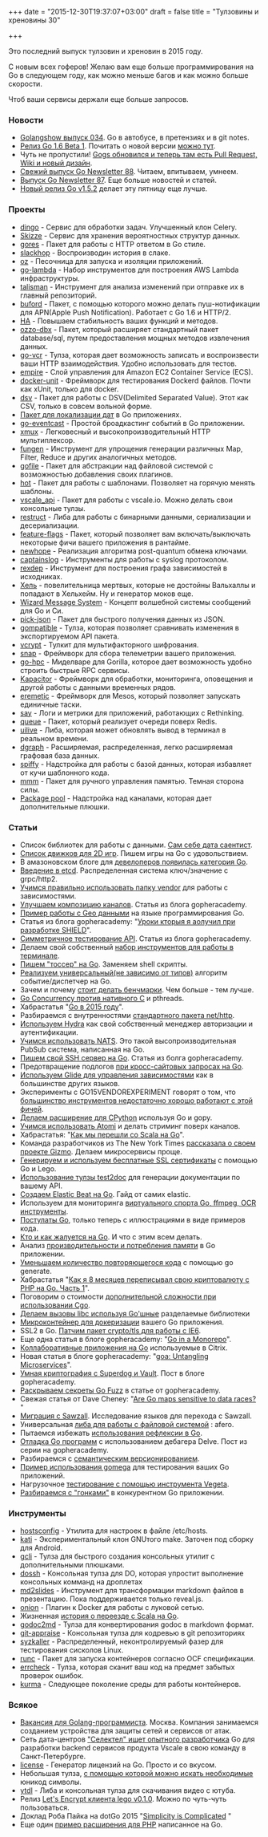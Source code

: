 +++
date = "2015-12-30T19:37:07+03:00"
draft = false
title = "Тулзовины и хреновины 30"

+++

<p>Это последний выпуск тулзовин и хреновин в 2015 году.</p>

<p>С новым всех гоферов! Желаю вам еще больше программирования на Go в следующем году, как можно меньше багов и как можно больше скорости.</p>

<p>Чтоб ваши сервисы держали еще больше запросов.</p>

<h3>Новости</h3>

<ul>
<li><a href="https://golangshow.com/episode/2015/12-17-034/">Golangshow выпуск 034</a>. Go в автобусе, в претензиях и в git notes.</li>
<li><a href="https://groups.google.com/forum/#!topic/golang-nuts/24zV9JeBoEE">Релиз Go 1.6 Beta 1</a>. Почитать о новой версии <a href="https://tip.golang.org/doc/go1.6">можно тут</a>.</li>
<li>Чуть не пропустили! <a href="https://unknwon.io/gogs-pull-request-wiki-and-new-design/">Gogs обновился и теперь там есть Pull Request, Wiki и новый дизайн</a>.</li>
<li><a href="http://golangweekly.com/issues/88">Свежий выпуск Go Newsletter 88</a>. Читаем, впитываем, умнеем.</li>
<li><a href="http://golangweekly.com/issues/87">Выпуск Go Newsletter 87</a>. Еще больше новостей и статей.</li>
<li><a href="https://groups.google.com/forum/#!topic/golang-announce/UHWEEFnocxE">Новый релиз Go v1.5.2</a> делает эту пятницу еще лучше.</li>
</ul>

<h3>Проекты</h3>

<ul>
<li><a href="https://github.com/mission-liao/dingo">dingo</a> - Сервис для обработки задач. Улучшенный клон Celery.</li>
<li><a href="http://geekyogre.com/skizze-a-probabilistic-data-structures-service-and-storage/">Skizze</a> - Сервис для хранения вероятностных структур данных.</li>
<li><a href="https://github.com/alioygur/gores">gores</a> - Пакет для работы с HTTP ответом в Go стиле.</li>
<li><a href="https://github.com/edc1591/slackhop">slackhop</a> - Воспроизводин история в слаке.</li>
<li><a href="https://github.com/subgraph/oz">oz</a> - Песочница для запуска и изоляции приложений.</li>
<li><a href="https://github.com/xlab/go-lambda">go-lambda</a> - Набор инструментов для построения AWS Lambda инфраструктуры.</li>
<li><a href="https://github.com/thoughtworks/talisman">talisman</a> - Инструмент для анализа изменений при отправке их в главный репозиторий.</li>
<li><a href="https://github.com/RobotsAndPencils/buford">buford</a> - Пакет, с помощью которого можно делать пуш-нотификации для APN(Apple Push Notification). Работает с Go 1.6 и HTTP/2.</li>
<li><a href="https://github.com/AlexanderChen1989/ha">HA</a> - Повышаем стабильность ваших функций и методов.</li>
<li><a href="https://github.com/go-ozzo/ozzo-dbx">ozzo-dbx</a> - Пакет, который расширяет стандартный пакет database/sql, путем предоставления мощных методов извлечения данных.</li>
<li><a href="https://github.com/dnaeon/go-vcr">go-vcr</a> - Тулза, которая дает возможность записать и воспроизвести ваши HTTP взаимодействия. Удобно использовать для тестов.</li>
<li><a href="https://github.com/remind101/empire">empire</a> - Слой управления для Amazon EC2 Container Service (ECS).</li>
<li><a href="https://github.com/l0rd/docker-unit">docker-unit</a> - Фреймворк для тестирования Dockerd файлов. Почти как xUnit, только для docker.</li>
<li><a href="https://github.com/shulhan/dsv">dsv</a> - Пакет для работы с DSV(Delimited Separated Value). Этот как CSV, только в совсем вольной форме.</li>
<li><a href="https://github.com/variadico/lctime">Пакет для локализации дат</a> в Go приложениях.</li>
<li><a href="https://github.com/atedja/go-eventcast">go-eventcast</a> - Простой броадкастинг событий в Go приложении.</li>
<li><a href="https://github.com/rs/xhandler/tree/master/xmux">xmux</a> - Легковесный и высокопроизводительный HTTP мультиплексор.</li>
<li><a href="https://github.com/kulshekhar/fungen">fungen</a> - Инструмент для упрощения генерации различных Map, Filter, Reduce и других аналогичных методов.</li>
<li><a href="https://github.com/Machiel/gofile">gofile</a> - Пакет для абстракции над файловой системой с возможностью добавления своих плагинов.</li>
<li><a href="https://github.com/gernest/hot">hot</a> - Пакет для работы с шаблонами. Позволяет на горячую менять шаблоны.</li>
<li><a href="https://github.com/evrone/vscale_api">vscale_api</a> - Пакет для работы c vscale.io. Можно делать свои консольные тулзы.</li>
<li><a href="https://restruct.io/">restruct</a> - Либа для работы с бинарными данными, сериализации и десериализации.</li>
<li><a href="https://github.com/antoineaugusti/feature-flags">feature-flags</a> - Пакет, который позволяет вам включать/выключать некоторые фичи вашего приложения в рантайме.</li>
<li><a href="https://github.com/yawning/newhope">newhope</a> - Реализация алгоритма рost-quantum обмена ключами.</li>
<li><a href="https://github.com/digitalocean/captainslog">captainslog</a> - Инструменты для работы с syslog протоколом.</li>
<li><a href="https://github.com/itchyny/rexdep">rexdep</a> - Инструмент для построения графа зависимостей в исходниках.</li>
<li><a href="https://github.com/nelsam/hel">Хель</a> - повелительница мертвых, которые не достойны Вальхаллы и попадают в Хельхейм. Ну и генератор моков еще.</li>
<li><a href="https://github.com/thewizardplusplus/wizard-message-system">Wizard Message System</a> - Концепт волшебной системы сообщений для Go и Си.</li>
<li><a href="https://github.com/ddo/pick-json">pick-json</a> - Пакет для быстрого получения данных из JSON.</li>
<li><a href="https://github.com/motemen/gompatible">gompatible</a> - Тулза, которая позволяет сравнивать изменения в экспортируемом API пакета.</li>
<li><a href="https://github.com/vcrypt/vcrypt">vcrypt</a> - Тулкит для мультифакторного шифрования.</li>
<li><a href="https://github.com/intelsdi-x/snap">snap</a> - Фреймворк для сбора телеметрии вашего приложения.</li>
<li><a href="https://github.com/tj/go-hpc">go-hpc</a> - Миделваре для Gorilla, которое дает возможность удобно строить быстрые RPC сервисы.</li>
<li><a href="https://github.com/influxdb/kapacitor">Kapacitor</a> - Фреймворк для обработки, мониторинга, оповещения и другой работы с данными временных рядов.</li>
<li><a href="https://github.com/alde/eremetic">eremetic</a> - Фреймворк для Mesos, который позволяет запускать единичные таски.</li>
<li><a href="https://github.com/go-say/say">say</a> - Логи и метрики для приложений, работающих с Rethinking.</li>
<li><a href="https://github.com/kavehmz/queue">queue</a> - Пакет, который реализует очереди поверх Redis.</li>
<li><a href="https://github.com/gosuri/uilive">uilive</a> - Либа, которая может обновлять вывод в терминал в реальном времени.</li>
<li><a href="https://github.com/dgraph-io/dgraph">dgraph</a> - Расширяемая, распределенная, легко расширяемая графовая база данных.</li>
<li><a href="https://github.com/blendlabs/spiffy">spiffy</a> - Надстройка для работы с базой данных, которая избавляет от кучи шаблонного кода.</li>
<li><a href="https://github.com/teh-cmc/mmm">mmm</a> - Пакет для ручного управления памятью. Темная сторона силы.</li>
<li><a href="https://github.com/go-playground/pool">Package pool</a> - Надстройка над каналами, которая дает дополнительные плюшки.</li>
</ul>

<h3>Статьи</h3>

<ul>
<li>Список библиотек для работы с данными. <a href="http://www.mjhall.org/golang-data-science-libraries/">Сам себе дата саентист</a>.</li>
<li><a href="https://blog.gopheracademy.com/advent-2015/2d-games/">Список движков для 2D игр</a>. Пишем игры на Go с удовольствием.</li>
<li>В амазоновском блоге для <a href="https://aws.amazon.com/ru/blogs/developer/welcome-to-the-aws-developer-blog-for-go/">девелоперов появилась категория Go</a>.</li>
<li><a href="https://blog.gopheracademy.com/advent-2015/etcd-distributed-key-value-store-with-grpc-http2/">Введение в etcd</a>. Распределенная система ключ/значение с grpc/http2.</li>
<li><a href="https://blog.gopheracademy.com/advent-2015/vendor-folder/">Учимся правильно использовать папку vendor</a> для работы с зависимостями.</li>
<li><a href="https://blog.gopheracademy.com/advent-2015/composable-pipelines-improvements/">Улучшаем композицию каналов</a>. Статья из блога gopheracademy.</li>
<li><a href="https://blog.gopheracademy.com/advent-2015/geographical-data-manipulation-using-go/">Пример работы с Geo данными</a> на языке программирования Go.</li>
<li>Статья из блога gopheracademy: "<a href="https://blog.gopheracademy.com/advent-2015/shield-backup-system/">Уроки кторыя я аолучил при разработке SHIELD</a>".</li>
<li><a href="https://blog.gopheracademy.com/advent-2015/symmetric-api-testing-in-go/">Симметричное тестирование API</a>. Статья из блога gopheracademy.</li>
<li>Делаем свой собственный <a href="https://blog.gopheracademy.com/advent-2015/composable-command-line-tools/">набор инструментов для работы в терминале</a>.</li>
<li><a href="http://bit.ly/1Tm55g8">Пишем "тоссер" на Go</a>. Заменяем shell скрипты.</li>
<li><a href="http://maciekmm.net/generic-event-dispatcher-in-go/">Реализуем универсальный(не зависимо от типов)</a> алгоритм событие/диспетчер на Go.</li>
<li>Зачем и почему <a href="http://bit.ly/1Pp78io">стоит делать бенчмарки</a>. Чем больше - тем лучше.</li>
<li><a href="http://denis.papathanasiou.org/posts/2015.12.26.post.html">Go Concurrency против нативного C</a> и pthreads.</li>
<li>Хабрастатья "<a href="http://habrahabr.ru/post/274057/">Go в 2015 году</a>".</li>
<li>Разбираемся с внутренностями <a href="https://blog.cloudflare.com/whats-inside-net-http-socket-late-binding-in-the-go-standard-library/">стандартного пакета net/http</a>.</li>
<li><a href="https://blog.gopheracademy.com/advent-2015/hydra-auth/">Используем Hydra</a> как свой собственный менеджер авторизации и аутентификации.</li>
<li><a href="https://blog.gopheracademy.com/advent-2015/nats-high-performance-cloud-native-messaging-written-in-go/">Учимся использовать NATS</a>. Это такой высопроизводительная PubSub система, написанная на Go.</li>
<li><a href="https://blog.gopheracademy.com/advent-2015/ssh-server-in-go/">Пишем свой SSH сервер на Go</a>. Статья из болга gopheracademy.</li>
<li>Предотвращение подлогов <a href="http://elithrar.github.io/article/preventing-csrf-attacks-in-go/">при кросс-сайтовых запросах на Go</a>.</li>
<li><a href="https://blog.gopheracademy.com/advent-2015/glide/">Используем Glide для управления зависимостями</a> как в большинстве других языков.</li>
<li>Эксперименты с GO15VENDOREXPERIMENT говорят о том, что <a href="https://blog.filippo.io/most-go-tools-now-work-with-go15vendorexperiment/">большинство инструментов недостаточно хорошо работают с этой фичей</a>.</li>
<li><a href="https://blog.gopheracademy.com/advent-2015/gopy/">Делаем расширение для CPython</a> используя Go и gopy.</li>
<li><a href="https://blog.gopheracademy.com/advent-2015/automi-stream-processing-over-go-channels/">Учимся использовать Atomi</a> и делать стриминг поверх каналов.</li>
<li>Хабрастатья: "<a href="http://habrahabr.ru/post/273535/">Как мы перешли со Scala на Go</a>".</li>
<li>Команда разработчиков из The New York Times <a href="http://open.blogs.nytimes.com/2015/12/17/introducing-gizmo/">рассказала о своем проекте Gizmo</a>. Делаем микросервисы проще.</li>
<li><a href="https://blog.gopheracademy.com/advent-2015/generate-free-tls-certs-with-lego/">Генерируем и используем бесплатные SSL сертификаты</a> с помощью Go и Lego.</li>
<li><a href="https://blog.gopheracademy.com/advent-2015/test2doc-generate-your-api-docs/">Использование тулзы test2doc</a> для генерации документации по вашему API.</li>
<li><a href="https://www.elastic.co/guide/en/beats/libbeat/current/new-beat.html">Создаем Elastic Beat на Go</a>. Гайд от самих elastic.</li>
<li>Используем для мониторинга <a href="http://engineering.skybettingandgaming.com/2015/09/14/monitoring-virtual-sports/">виртуального спорта Go, ffmpeg, OCR инструменты</a>.</li>
<li><a href="http://www.gregosuri.com/2015/12/04/go-proverbs-illustrated/">Постулаты Go</a>, только теперь с иллюстрациями в виде примеров кода.</li>
<li><a href="https://divan.github.io/posts/go_complain_howto/">Кто и как жалуется на Go</a>. И что с этим всем делать.</li>
<li>Анализ <a href="http://blog.ralch.com/tutorial/golang-performance-and-memory-analysis/">производительности и потребления памяти</a> в Go приложении.</li>
<li><a href="https://blog.gopheracademy.com/advent-2015/reducing-boilerplate-with-go-generate/">Уменьшаем количество повторяющегося кода</a> с помощью go generate.</li>
<li>Хабрастатья "<a href="http://habrahabr.ru/post/272695/">Как я 8 месяцев переписывал свою криптовалюту с PHP на Go. Часть 1</a>".</li>
<li>Поговорим о стоимости <a href="http://www.cockroachlabs.com/blog/the-cost-and-complexity-of-cgo/">дополнительной сложности при использовании Cgo</a>.</li>
<li><a href="https://blog.gopheracademy.com/advent-2015/libc-hooking-go-shared-libraries/">Делаем вызовы libc используя Go'шные</a> разделаемые библиотеки</li>
<li><a href="http://nicholasjackson.github.io/other/micro-docker-images-for-microservices/">Микроконтейнер для докеризации</a> вашего Go приложения.</li>
<li>SSL2 в Go. <a href="https://blog.filippo.io/patching-go-crypto-tls-to-work-with-ie6/">Патчим пакет crypto/tls для работы с IE6</a>.</li>
<li>Еще одна статья в блоге gopheracademy: "<a href="https://blog.gopheracademy.com/advent-2015/go-in-a-monorepo/">Go in a Monorepo</a>".</li>
<li><a href="http://stevenberlanga.com/development/go/firebase/2015/12/07/collaborative-go-apps-at-citrix.html">Коллаборативные приложения на Go</a> используемые в Citrix. </li>
<li>Новая статья в блоге gopheracademy: "<a href="https://blog.gopheracademy.com/advent-2015/goaUntanglingMicroservices/">goa: Untangling Microservices</a>".</li>
<li><a href="https://blog.gopheracademy.com/advent-2015/superdog/">Умная криптография с Superdog и Vault</a>. Пост в блоге gopheracademy.</li>
<li><a href="https://blog.gopheracademy.com/advent-2015/go-fuzz/">Раскрываем секреты Go Fuzz</a> в статье от gopheracademy.</li>
<li>Свежая статья от Dave Cheney: "<a href="http://dave.cheney.net/2015/12/07/are-go-maps-sensitive-to-data-races">Are Go maps sensitive to data races?</a> "</li>
<li><a href="http://www.unofficialgoogledatascience.com/2015/12/replacing-sawzall-case-study-in-domain.html">Миграция с Sawzall</a>. Исследование языков для перехода с Sawzall.</li>
<li>Универсальная <a href="https://blog.gopheracademy.com/advent-2015/afero-a-universal-filesystem-library/">либа для работы с файловой системой</a> : afero.</li>
<li>Пытаемся избежать <a href="http://www.jerf.org/iri/post/2945">использования рефлексии в Go</a>.</li>
<li><a href="https://blog.gopheracademy.com/advent-2015/debugging-with-delve/">Отладка Go программ</a> с использованием дебагера Delve. Пост из серии на gopheracademy.</li>
<li>Разбираемся с <a href="https://blog.gopheracademy.com/advent-2015/semver/">семантическим версионированием</a>.</li>
<li><a href="http://eng.rightscale.com/2015/11/30/composing-gomega-matchers.html">Пример использования gomega</a> для тестирования ваших Go приложений.</li>
<li>Нагрузочное <a href="http://testdetective.com/performance-testing-vegeta-attack/">тестирование с помощью инструмента Vegeta</a>.</li>
<li><a href="http://wysocki.in/golang-concurrency-data-races/">Разбираемся с "гонками"</a> в конкурентном Go приложении.</li>
</ul>

<h3>Инструменты</h3>

<ul>
<li><a href="https://github.com/vishaltelangre/hostsconfig">hostsconfig</a> - Утилита для настроек в файле /etc/hosts.</li>
<li><a href="https://github.com/google/kati">kati</a> - Экспериментальный клон GNUтого make. Заточен под сборку для Android.</li>
<li><a href="https://github.com/tcnksm/gcli">gcli</a> - Тулза для быстрого создания консольных утилит с дополнительными плюшками.</li>
<li><a href="https://github.com/mckayd/dossh">dossh</a> - Консольная тулза для DO, которая упростит выполнение консольных комманд на дроплетах</li>
<li><a href="https://github.com/agonzalezro/md2slides">md2slides</a> - Инструмент для трансформации markdown файлов в презентацию. Пока поддерживается только reveal.js.</li>
<li><a href="https://github.com/jfrazelle/onion">onion</a> - Плагин к Docker для работы с луковой сетью.</li>
<li>Жизненная <a href="http://jimplush.com/talk/2015/12/19/moving-a-team-from-scala-to-golang/">история о переезде с Scala на Go</a>.</li>
<li><a href="https://github.com/davecheney/godoc2md">godoc2md</a> - Тулза для конвертирования godoc в markdown формат.</li>
<li><a href="https://github.com/google/git-appraise">git-appraise</a> - Консольная тулза для кодревью в git репозиториях</li>
<li><a href="https://github.com/google/syzkaller">syzkaller</a> - Распределенный, неконтролируемый фазер для тестирования сисколов Linux.</li>
<li><a href="https://github.com/opencontainers/runc">runc</a> - Пакет для запуска контейнеров согласно OCF спецификации.</li>
<li><a href="https://github.com/kisielk/errcheck">errcheck</a> - Тулза, которая сканит ваш код на предмет забытых проверок ошибок.</li>
<li><a href="https://github.com/apcera/kurma">kurma</a> - Следующее поколение среды для работы контейнеров.</li>
</ul>

<h3>Всякое</h3>

<ul>
<li><a href="http://4gophers.ru/news/vakansiya-dlya-golang-programmista#.VoKCXMuLTQo">Вакансия для Golang-программиста</a>. Москва. Компания занимаемся созданием устройства для защиты сетей и сервисов от атак.</li>
<li>Сеть дата-центров <a href="http://4gophers.ru/news/rabota-v-vscale">"Селектел" ищет опытного разработчика</a> Go для разработки backend сервисов продукта Vscale в свою команду в Санкт-Петербурге. </li>
<li><a href="http://nishanths.github.io/license/">license</a> - Генератор лицензий на Go. Просто и со вкусом.</li>
<li>Небольшая тулза, <a href="https://github.com/eriol/piken">с помощью которой можно искать необходимые</a> юникод символы.</li>
<li><a href="https://github.com/otium/ytdl">ytdl</a> - Либа и консольная тулза для скачивания видео с ютуба.</li>
<li>Релиз <a href="https://github.com/xenolf/lego/releases/tag/v0.1.0">Let's Encrypt клиента lego v0.1.0</a>. Можно по чуть-чуть пользоваться.</li>
<li>Доклад Роба Пайка на dotGo 2015 "<a href="http://www.thedotpost.com/2015/11/rob-pike-simplicity-is-complicated">Simplicity is Complicated</a> "</li>
<li>Еще один <a href="https://github.com/do-aki/gophp_sample">пример расширения для PHP</a> написанное на Go.</li>
</ul>
